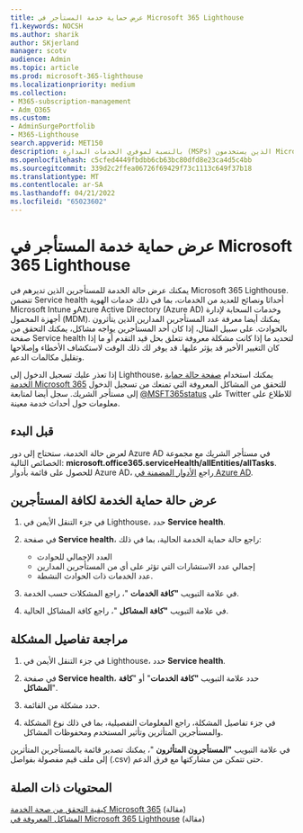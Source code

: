 ```yaml
---
title: عرض حماية خدمة المستأجر في Microsoft 365 Lighthouse
f1.keywords: NOCSH
ms.author: sharik
author: SKjerland
manager: scotv
audience: Admin
ms.topic: article
ms.prod: microsoft-365-lighthouse
ms.localizationpriority: medium
ms.collection:
- M365-subscription-management
- Adm_O365
ms.custom:
- AdminSurgePortfolib
- M365-Lighthouse
search.appverid: MET150
description: بالنسبة لموفري الخدمات المدارة (MSPs) الذين يستخدمون Microsoft 365 Lighthouse، تعرف على كيفية عرض حماية خدمة المستأجر.
ms.openlocfilehash: c5cfed4449fbdbb6cb63bc80dfd8e23ca4d5c4bb
ms.sourcegitcommit: 339d2c2ffea06726f69429f73c1113c649f37b18
ms.translationtype: MT
ms.contentlocale: ar-SA
ms.lasthandoff: 04/21/2022
ms.locfileid: "65023602"
---
```

# <a name="view-tenant-service-health-in-microsoft-365-lighthouse"></a>عرض حماية خدمة المستأجر في Microsoft 365 Lighthouse

يمكنك عرض حالة الخدمة للمستأجرين الذين تديرهم في Microsoft 365 Lighthouse. تتضمن Service health أحداثا ونصائح للعديد من الخدمات، بما في ذلك خدمات الهوية Microsoft Intune وAzure Active Directory (Azure AD) وخدمات السحابة لإدارة أجهزة المحمول (MDM). يمكنك أيضا معرفة عدد المستأجرين المدارين الذين يتأثرون بالحوادث. على سبيل المثال، إذا كان أحد المستأجرين يواجه مشاكل، يمكنك التحقق من صفحة Service health لتحديد ما إذا كانت مشكلة معروفة تتعلق بحل قيد التقدم أو ما إذا كان التغيير الأخير قد يؤثر عليها. قد يوفر لك ذلك الوقت لاستكشاف الأخطاء وإصلاحها وتقليل مكالمات الدعم.

إذا تعذر عليك تسجيل الدخول إلى Lighthouse، يمكنك استخدام [صفحة حالة حماية الخدمة Microsoft 365](https://status.office365.com/) للتحقق من المشاكل المعروفة التي تمنعك من تسجيل الدخول إلى مستأجر الشريك. سجل أيضا لمتابعة [@MSFT365status](https://twitter.com/MSFT365Status) على Twitter للاطلاع على معلومات حول أحداث خدمة معينة.

## <a name="before-you-begin"></a>قبل البدء

لعرض حالة الخدمة، ستحتاج إلى دور Azure AD في مستأجر الشريك مع مجموعة الخصائص التالية: **microsoft.office365.serviceHealth/allEntities/allTasks**. للحصول على قائمة بأدوار Azure AD، راجع [الأدوار المضمنة في Azure AD](/azure/active-directory/roles/permissions-reference).

## <a name="view-service-health-status-for-all-tenants"></a>عرض حالة حماية الخدمة لكافة المستأجرين

1. في جزء التنقل الأيمن في Lighthouse، حدد **Service health**.

2. في صفحة **Service health**، راجع حالة حماية الخدمة الحالية، بما في ذلك:

   - العدد الإجمالي للحوادث
   - إجمالي عدد الاستشارات التي تؤثر على أي من المستأجرين المدارين
   - عدد الخدمات ذات الحوادث النشطة.

3. في علامة التبويب **"كافة الخدمات** "، راجع المشكلات حسب الخدمة.

4. في علامة التبويب **"كافة المشاكل** "، راجع كافة المشاكل الحالية.

## <a name="review-issue-details"></a>مراجعة تفاصيل المشكلة

1. في جزء التنقل الأيمن في Lighthouse، حدد **Service health**.

2. في صفحة **Service health**، حدد علامة التبويب **"كافة الخدمات**" أو "**كافة المشاكل**".

3. حدد مشكلة من القائمة.

4. في جزء تفاصيل المشكلة، راجع المعلومات التفصيلية، بما في ذلك نوع المشكلة والمستأجرين المتأثرين وتأثير المستخدم ومحفوظات المشاكل.

في علامة التبويب **"المستأجرون المتأثرون** "، يمكنك تصدير قائمة بالمستأجرين المتأثرين إلى ملف قيم مفصولة بفواصل (.csv) حتى تتمكن من مشاركتها مع فرق الدعم.

## <a name="related-content"></a>المحتويات ذات الصلة

[كيفية التحقق من صحة الخدمة Microsoft 365](/microsoft-365/enterprise/view-service-health) (مقالة)\
[المشاكل المعروفة في Microsoft 365 Lighthouse](m365-lighthouse-known-issues.md) (مقالة)
